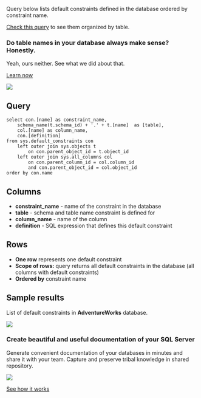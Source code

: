 Query below lists default constraints defined in the database ordered by constraint name.

[Check this query](https://dataedo.com/kb/query/sql-server/list-table-default-constraints) to see them organized by table.

### Do table names in your database always make sense? Honestly.

Yeah, ours neither. See what we did about that.

[Learn now](https://dataedo.com/blog/confused-when-trying-to-work-with-databases?cta=kb-query-table-names)

[![](https://dataedo.com/asset/img/markdown/docs/test-article/edca6a29318bb7640068f5c69a5af4ba.png#center)](https://dataedo.com/blog/confused-when-trying-to-work-with-databases?cta=kb-query-table-names)

## Query

```
select con.[name] as constraint_name,
    schema_name(t.schema_id) + '.' + t.[name]  as [table],
    col.[name] as column_name,
    con.[definition]
from sys.default_constraints con
    left outer join sys.objects t
        on con.parent_object_id = t.object_id
    left outer join sys.all_columns col
        on con.parent_column_id = col.column_id
        and con.parent_object_id = col.object_id
order by con.name
```

## Columns

-   **constraint\_name** - name of the constraint in the database
-   **table** - schema and table name constraint is defined for
-   **column\_name** - name of the column
-   **definition** - SQL expression that defines this default constraint

## Rows

-   **One row** represents one default constraint
-   **Scope of rows:** query returns all default constraints in the database (all columns with default constraints)
-   **Ordered by** constraint name

## Sample results

List of default constraints in **AdventureWorks** database.

![](https://dataedo.com/asset/img/kb/query/sql-server/default_constraints.png)

### Create beautiful and useful documentation of your SQL Server

Generate convenient documentation of your databases in minutes and share it with your team. Capture and preserve tribal knowledge in shared repository.

[![](https://dataedo.com/asset/img/markdown/docs/test-article/30c11fa4b210f11740f56e85ca8bf9c6.gif)](https://demo.dataedo.com/)

[See how it works](https://demo.dataedo.com/)